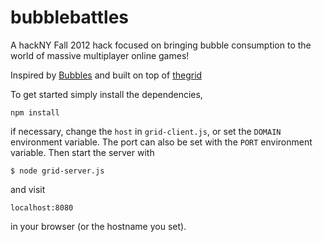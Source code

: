 bubblebattles
=============
A hackNY Fall 2012 hack focused on bringing bubble consumption to the world of massive multiplayer online games!

Inspired by [Bubbles](http://www.fullstackoptimization.com/bubbles/) and built on top of [thegrid](https://github.com/azlyth/thegrid)

To get started simply install the dependencies, 
  
    npm install

if necessary, change the `host` in `grid-client.js`, or set the `DOMAIN` environment variable. The port can also be set with the `PORT` environment variable. Then start the server with 

    $ node grid-server.js

and visit 

	localhost:8080

in your browser (or the hostname you set).